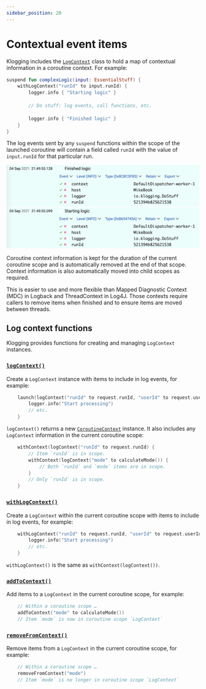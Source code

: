 ```yaml
---
sidebar_position: 20
---
```


# Contextual event items

Klogging includes the
[`LogContext`](https://dokka.klogging.io/-klogging/io.klogging.context/-log-context/index.html)
class to hold a map of contextual information in a coroutine context. For example:

```kotlin
suspend fun complexLogic(input: EssentialStuff) {
    withLogContext("runId" to input.runId) {
        logger.info { "Starting logic" }

        // Do stuff: log events, call functions, etc.

        logger.info { "Finished logic" }
    }
}
```

The log events sent by any `suspend` functions within the scope of the launched coroutine will
contain a field called `runId` with the value of `input.runId` for that particular run.

![Example of two log events with the same value of runId in Seq](/img/seq-log-events-same-runId.png)

Coroutine context information is kept for the duration of the current coroutine scope
and is automatically removed at the end of that scope. Context information is also
automatically moved into child scopes as required.

This is easier to use and more flexible than Mapped Diagnostic Context (MDC) in Logback
and ThreadContext in Log4J. Those contexts require callers to remove items when
finished and to ensure items are moved between threads.

## Log context functions

Klogging provides functions for creating and managing `LogContext` instances.

### [`logContext()`](https://dokka.klogging.io/-klogging/io.klogging.context/log-context.html)

Create a `LogContext` instance with items to include in log events, for example:

```kotlin
    launch(logContext("runId" to request.runId, "userId" to request.userId)) {
        logger.info("Start processing")
        // etc.
    }
```

`logContext()` returns a new
[`CoroutineContext`](https://kotlinlang.org/api/latest/jvm/stdlib/kotlin.coroutines/-coroutine-context/)
instance. It also includes any `LogContext` information in the current coroutine scope:

```kotlin
    withContext(logContext("runId" to request.runId) {
        // Item `runId` is in scope.
        withContext(logContext("mode" to calculateMode()) {
            // Both `runId` and `mode` items are in scope.
        }
        // Only `runId` is in scope.
    }
```

### [`withLogContext()`](https://dokka.klogging.io/-klogging/io.klogging.context/with-log-context.html)

Create a `LogContext` within the current coroutine scope with items to include in log events,
for example:

```kotlin
    withLogContext("runId" to request.runId, "userId" to request.userId) {
        logger.info("Start processing")
        // etc.
    }
```

`withLogContext()` is the same as `withContext(logContext())`.

### [`addToContext()`](https://dokka.klogging.io/-klogging/io.klogging.context/add-to-context.html)

Add items to a `LogContext` in the current coroutine scope, for example:

```kotlin
    // Within a coroutine scope …
    addToContext("mode" to calculateMode())
    // Item `mode` is now in coroutine scope `LogContext`
```

### [`removeFromContext()`](https://dokka.klogging.io/-klogging/io.klogging.context/remove-from-context.html)

Remove items from a `LogContext` in the current coroutine scope, for example:

```kotlin
    // Within a coroutine scope …
    removeFromContext("mode")
    // Item `mode` is no longer in coroutine scope `LogContext`
```
